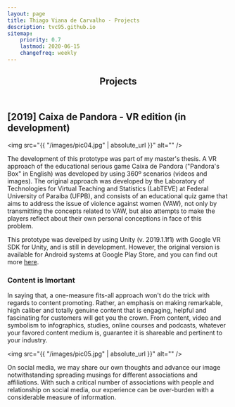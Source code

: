 ```yaml
---
layout: page
title: Thiago Viana de Carvalho - Projects
description: tvc95.github.io
sitemap:
    priority: 0.7
    lastmod: 2020-06-15
    changefreq: weekly
---
```

<header class="major"><h2>Projects</h2></header>

## [2019] Caixa de Pandora - VR edition (in development)

<span class="image left"><img src="{{ "/images/pic04.jpg" | absolute_url }}" alt="" /></span>

The development of this prototype was part of my master's thesis. A VR approach of the educational serious game Caixa de Pandora ("Pandora's Box" in English) was developed by using 360º scenarios (videos and images). The original approach was developed by the Laboratory of Technologies for Virtual Teaching and Statistics (LabTEVE) at Federal University of Paraíba (UFPB), and consists of an educational quiz game that aims to address the issue of violence against women (VAW), not only by transmitting the concepts related to VAW, but also attempts to make the players reflect about their own personal conceptions in face of this problem.

This prototype was develped by using Unity (v. 2019.1.1f1) with Google VR SDK for Unity, and is still in development. However, the original version is available for Android systems at Google Play Store, and you can find out more [here](https://play.google.com/store/apps/details?id=br.ufpb.labteve.caixapandora&hl=pt_BR).

### Content is Imortant
<div class="box">
  <p>
  In saying that, a one-measure fits-all approach won't do the trick with regards to content promoting. Rather, an emphasis on making remarkable, high caliber and totally genuine content that is engaging, helpful and fascinating for customers will get you the crown. From content, video and symbolism to infographics, studies, online courses and podcasts, whatever your favored content medium is, guarantee it is shareable and pertinent to your industry.
  </p>
</div>

<span class="image left"><img src="{{ "/images/pic05.jpg" | absolute_url }}" alt="" /></span>

On social media, we may share our own thoughts and advance our image notwithstanding spreading musings for different associations and affiliations. With such a critical number of associations with people and relationship on social media, our experience can be over-burden with a considerable measure of information.
